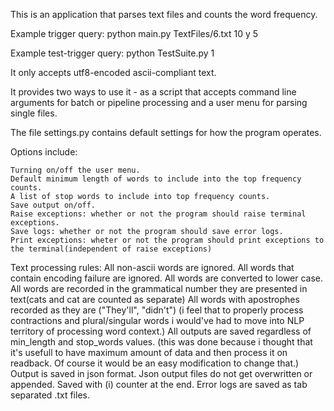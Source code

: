This is an application that parses text files and counts the word frequency.

Example trigger query:
    python main.py TextFiles/6.txt 10 y 5

Example test-trigger query:
    python TestSuite.py 1

It only accepts utf8-encoded ascii-compliant text.

It provides two ways to use it - as a script that accepts command line arguments for batch or pipeline processing and 
a user menu for parsing single files.

The file settings.py contains default settings for how the program operates.

Options include:

    Turning on/off the user menu.
    Default minimum length of words to include into the top frequency counts.
    A list of stop words to include into top frequency counts.
    Save output on/off.
    Raise exceptions: whether or not the program should raise terminal exceptions.
    Save logs: whether or not the program should save error logs.
    Print exceptions: wheter or not the program should print exceptions to the terminal(independent of raise exceptions)

Text processing rules:
    All non-ascii words are ignored.
    All words that contain encoding failure are ignored.
    All words are converted to lower case.
    All words are recorded in the grammatical number they are presented in text(cats and cat are counted as separate)
    All words with apostrophes recorded as they are ("They'll", "didn't")
    (i feel that to properly process contractions and plural/singular words i would've had to move into NLP territory
    of processing word context.)
    All outputs are saved regardless of min_length and stop_words values.
    (this was done because i thought that it's usefull to have maximum amount of data and then process it on readback.
    Of course it would be an easy modification to change that.)
    Output is saved in json format.
    Json output files do not get overwritten or appended. Saved with (i) counter at the end.
    Error logs are saved as tab separated .txt files. 

    

